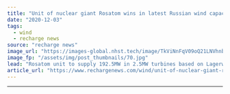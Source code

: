 ```yaml
---
title: "Unit of nuclear giant Rosatom wins in latest Russian wind capacity auction"
date: "2020-12-03"
tags: 
  - wind
  - recharge news
source: "recharge news"
image_url: "https://images-global.nhst.tech/image/TkViNnFqV09oQ21LNVhnbjFrWUZ2czNGd0UwUHVUYUJHYlhlOWRlMlJQTT0=/nhst/binary/b4b3180ce9b42001e4682db62f99e47a"
image_fp: "/assets/img/post_thumbnails/70.jpg"
lead: "Rosatom unit to supply 192.5MW in 2.5MW turbines based on Lagerwey technology to wind farms to be commissioned in 2023 and 2024"
article_url: "https://www.rechargenews.com/wind/unit-of-nuclear-giant-rosatom-wins-in-latest-russian-wind-capacity-auction/2-1-924008"
---
```


---
